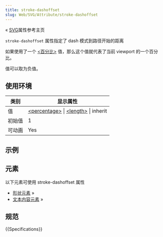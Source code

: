 ```yaml
---
title: stroke-dashoffset
slug: Web/SVG/Attribute/stroke-dashoffset
---
```


« [SVG](/zh-CN/SVG/Attribute)属性参考主页

`stroke-dashoffset` 属性指定了 dash 模式到路径开始的距离

如果使用了一个 [<百分比>](/zh-CN/Web/SVG/Content_type#Percentage) 值，那么这个值就代表了当前 viewport 的一个百分比。

值可以取为负值。

## 使用环境

| 类别   | 显示属性                                                                                              |
| ------ | ----------------------------------------------------------------------------------------------------- |
| 值     | [\<percentage>](/zh-CN/Web/SVG/Content_type#Percentage) \| [\<length>](/zh-CN/Web/SVG/Content_type#Length) \| inherit |
| 初始值 | 1                                                                                                     |
| 可动画 | Yes                                                                                                   |

## 示例

## 元素

以下元素可使用 stroke-dashoffset 属性

- [形状元素](/zh-CN/SVG/Element#Shape) »
- [文本内容元素](/zh-CN/SVG/Element#TextContent) »

## 规范

{{Specifications}}
